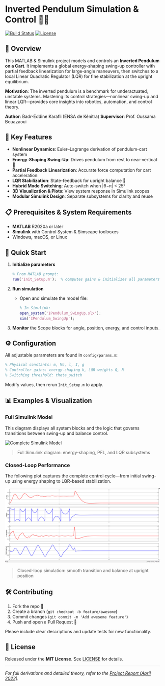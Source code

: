
# Inverted Pendulum Simulation & Control 🎢🔧

[![Build Status](https://img.shields.io/badge/build-passing-brightgreen)](https://github.com/Badredenyx/IPendulum_Simulink/actions)
[![License](https://img.shields.io/badge/license-MIT-blue)](LICENSE)

## 📖 Overview
This MATLAB & Simulink project models and controls an **Inverted Pendulum on a Cart**. It implements a global energy-shaping swing-up controller with partial feedback linearization for large-angle maneuvers, then switches to a local Linear Quadratic Regulator (LQR) for fine stabilization at the upright equilibrium.

**Motivation**: The inverted pendulum is a benchmark for underactuated, unstable systems. Mastering its control strategies—nonlinear swing-up and linear LQR—provides core insights into robotics, automation, and control theory.

**Author**: Badr-Eddine Karafli (ENSA de Kénitra)
**Supervisor**: Prof. Oussama Bouazaoui


## 🚀 Key Features
- **Nonlinear Dynamics**: Euler–Lagrange derivation of pendulum-cart system
- **Energy-Shaping Swing-Up**: Drives pendulum from rest to near-vertical 🔄
- **Partial Feedback Linearization**: Accurate force computation for cart acceleration
- **LQR Stabilization**: State-feedback for upright balance 🤖
- **Hybrid Mode Switching**: Auto-switch when \|θ−π\| < 25°
- **3D Visualization & Plots**: View system response in Simulink scopes
- **Modular Simulink Design**: Separate subsystems for clarity and reuse


## 📋 Prerequisites & System Requirements
- **MATLAB** R2020a or later
- **Simulink** with Control System & Simscape toolboxes
- Windows, macOS, or Linux


## 🔧 Quick Start
1. **Initialize parameters**
   ```matlab
   % From MATLAB prompt:
   run('Init_Setup.m');  % computes gains & initializes all parameters


2. **Run simulation**

   * Open and simulate the model file:

     ```matlab
     % In Simulink:
     open_system('IPendulum_SwingUp.slx');
     sim('IPendulum_SwingUp');
     ```
3. **Monitor** the Scope blocks for angle, position, energy, and control inputs.

## ⚙️ Configuration

All adjustable parameters are found in `config/params.m`:

```matlab
% Physical constants: m, Mc, l, I, g
% Controller gains: energy-shaping k, LQR weights Q, R
% Switching threshold: theta_switch
```

Modify values, then rerun `Init_Setup.m` to apply.

## 📊 Examples & Visualization

### Full Simulink Model

This diagram displays all system blocks and the logic that governs transitions between swing-up and balance control.

![Complete Simulink Model](full_model.png)

> Full Simulink diagram: energy-shaping, PFL, and LQR subsystems

### Closed-Loop Performance

The following plot captures the complete control cycle—from initial swing-up using energy shaping to LQR-based stabilization.

![Closed-Loop Response](IP_Model_ControlledResp.png)

> Closed-loop simulation: smooth transition and balance at upright position

## 🛠️ Contributing

1. Fork the repo 🍴
2. Create a branch (`git checkout -b feature/awesome`)
3. Commit changes (`git commit -m 'Add awesome feature'`)
4. Push and open a Pull Request 🚀

Please include clear descriptions and update tests for new functionality.

## 📜 License

Released under the **MIT License**. See [LICENSE](LICENSE) for details.

---

*For full derivations and detailed theory, refer to the [Project Report (April 2022)](docs/report.pdf).*

```
```
